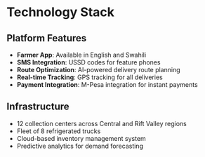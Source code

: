 # Technology Stack

## Platform Features
- **Farmer App**: Available in English and Swahili
- **SMS Integration**: USSD codes for feature phones
- **Route Optimization**: AI-powered delivery route planning
- **Real-time Tracking**: GPS tracking for all deliveries
- **Payment Integration**: M-Pesa integration for instant payments

## Infrastructure
- 12 collection centers across Central and Rift Valley regions
- Fleet of 8 refrigerated trucks
- Cloud-based inventory management system
- Predictive analytics for demand forecasting
